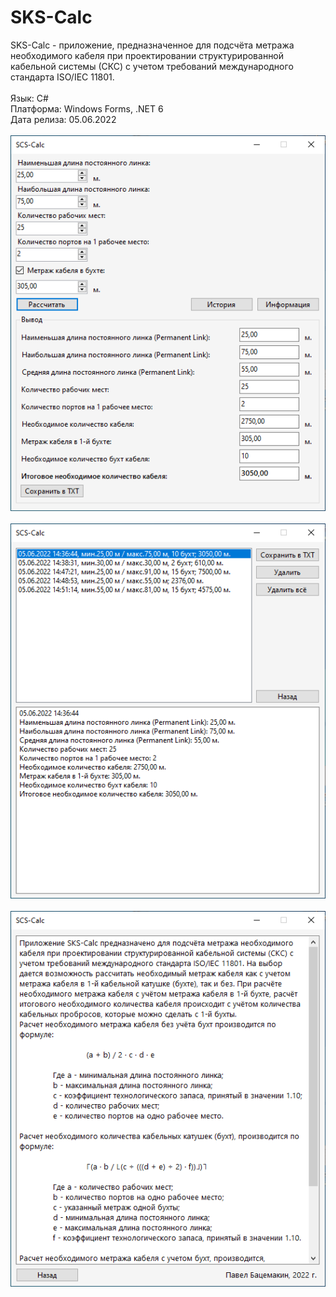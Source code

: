 # SKS-Calc
SKS-Calc - приложение, предназначенное для подсчёта метража необходимого кабеля при проектировании структурированной кабельной системы (СКС) с учетом требований международного стандарта ISO/IEC 11801.</br></br>
Язык: C#</br>
Платформа: Windows Forms, .NET 6<br>
Дата релиза: 05.06.2022<br><br>
<img src = "Screenshots/Screenshot_1.png"/><br><br>
<img src = "Screenshots/Screenshot_2.png"/><br><br>
<img src = "Screenshots/Screenshot_3.png"/>

